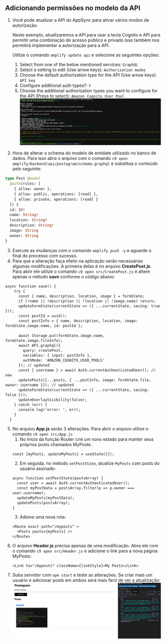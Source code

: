 ## Adicionando permissões no modelo da API

1. Você pode atualizar a API do AppSync para ativar vários modos de autorização.

    Neste exemplo, atualizaremos a API para usar a tecla Cognito e API para permitir uma combinação de acesso público e privado.Isso também nos permitirá implementar a autorização para a API.

    Utilize o comando `amplify update api` e selecione as seguintes opções:
    1. Select from one of the below mentioned services: `GraphQL`
    2. Select a setting to edit (Use arrow keys): `Authorization modes`
    3. Choose the default authorization type for the API (Use arrow keys): `API key`
    4. Configure additional auth types?: `Y`
    5. Choose the additional authorization types you want to configure for the API (Press <space> to select): `Amazon Cognito User Pool`
    ![](img/role1.png)
2. Hora de alterar o schema do modelo de entidate utilizado no banco de dados. Para isso abra o arquivo com o comando `c9 open amplify/backend/api/postagram/schema.graphql` e substitua o conteúdo pelo seguinte:
``` graphql
type Post @model
  @auth(rules: [
    { allow: owner },
    { allow: public, operations: [read] },
    { allow: private, operations: [read] }
  ]) {
  id: ID!
  name: String!
  location: String!
  description: String!
  image: String
  owner: String
}

```
3. Execute as mudanças com o comando `amplify push -y` e aguarde o final do processo com sucesso.
4. Para que a alteração faça efeito na aplicação serão necessárias algumas modificações. A primeira delas é no arquivo <b>CreatePost.js</b>. Para abrir ele utilize o comando `c9 open src/CreatePost.js` e altere apenas o método <b>save</b> conforme o código abaixo:
```node
async function save() {
    try {
      const { name, description, location, image } = formState;
      if (!name || !description || !location || !image.name) return;
      updateFormState(currentState => ({ ...currentState, saving: true }));
      const postId = uuid();
      const postInfo = { name, description, location, image: formState.image.name, id: postId };
  
      await Storage.put(formState.image.name, formState.image.fileInfo);
      await API.graphql({
        query: createPost,
        variables: { input: postInfo },
        authMode: 'AMAZON_COGNITO_USER_POOLS'
      }); // updated
      const { username } = await Auth.currentAuthenticatedUser(); // new
      updatePosts([...posts, { ...postInfo, image: formState.file, owner: username }]); // updated
      updateFormState(currentState => ({ ...currentState, saving: false }));
      updateOverlayVisibility(false);
    } catch (err) {
      console.log('error: ', err);
    }
  }
```
5. No arquivo <b>App.js</b> serão 3 alterações. Para abrir o arquivo utilize o comando `c9 open src/App.js`
   1. No inicio da função Router crie um novo estado para manter seus próprios posts chamados MyPosts:
   ``` node
   const [myPosts, updateMyPosts] = useState([]);
   ```
   2. Em seguida, no método `setPostState`, atualize `MyPosts` com posts do usuário assinado:
    ``` node
    async function setPostState(postsArray) {
      const user = await Auth.currentAuthenticatedUser();
      const myPostData = postsArray.filter(p => p.owner === user.username);
      updateMyPosts(myPostData);
      updatePosts(postsArray);
    }
    ```
   3. Adione uma nova rota:
    ``` node
    <Route exact path="/myposts" >
      <Posts posts={myPosts} />
    </Route>
    ```
6. O arquivo <b>Header.js</b> precisa apenas de uma modificação. Abra ele com o comando `c9 open src/Header.js` e adicione o link para a nova página MyPosts:
   ``` node
   <Link to="/myposts" className={linkStyle}>My Posts</Link>
   ```
7. Suba servidor com `npm start` e teste as alterações. Se criar mais um usuário e adicionar posts em ambos será mais facil de ver a atualização:
   ![](img/role2.png)